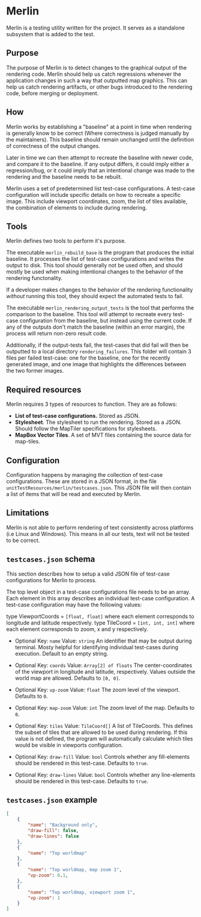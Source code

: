 # Merlin
Merlin is a testing utility written for the project. It serves as a standalone subsystem that is added to the test.

## Purpose
The purpose of Merlin is to detect changes to the graphical output of the rendering code. Merlin should help us catch regressions whenever the application changes in such a way that outputted map graphics. This can help us catch rendering artifacts, or other bugs introduced to the rendering code, before merging or deployment.

## How
Merlin works by establishing a "baseline" at a point in time when rendering is generally know to be correct (Where correctness is judged manually by the maintainers). This baseline should remain unchanged until the definition of correctness of the output changes.

Later in time we can then attempt to recreate the baseline with newer code, and compare it to the baseline. If any output differs, it could imply either a regression/bug, or it could imply that an intentional change was made to the rendering and the baseline needs to be rebuilt.

Merlin uses a set of predetermined  list test-case configurations. A test-case configuration will include specific details on how to recreate a specific image. This include viewport coordinates, zoom, the list of tiles available, the combination of elements to include during rendering.

## Tools
Merlin defines two tools to perform it's purpose.

The executable `merlin_rebuild_base` is the program that produces the initial baseline. It processes the list of test-case configurations and writes the output to disk. This tool should generally not be used often, and should mostly be used when making intentional changes to the behavior of the rendering functonality.

If a developer makes changes to the behavior of the rendering functionality *without* running this tool, they should expect the automated tests to fail.

The executable `merlin_rendering_output_tests` is the tool that performs the comparison to the baseline. This tool will attempt to recreate every test-case configuration from the baseline, but instead using the current code. If any of the outputs don't match the baseline (within an error margin), the process will return non-zero result code.

Additionally, if the output-tests fail, the test-cases that did fail will then be outputted to a local directory `rendering_failures`. This folder will contain 3 files per failed test-case: one for the baseline, one for the recently generated image, and one image that highlights the differences between the two former images.

## Required resources
Merlin requires 3 types of resources to function. They are as follows:
 - **List of test-case configurations.** Stored as JSON.
 - **Stylesheet**. The stylesheet to run the rendering. Stored as a JSON. Should follow the MapTiler specifications for stylesheets.
 - **MapBox Vector Tiles**. A set of MVT files containing the source data for map-tiles. 

## Configuration
Configuration happens by managing the collection of test-case configurations. These are stored in a JSON format, in the file `unitTestResources/merlin/testcases.json`. This JSON file will then contain a list of items that will be read and executed by Merlin.

## Limitations
Merlin is not able to perform rendering of text consistently across platforms (i.e Linux and Windows). This means in all our tests, text will not be tested to be correct.

## `testcases.json` schema
This section describes how to setup a valid JSON file of test-case configurations for Merlin to process.

The top level object in a test-case configurations file needs to be an array. Each element in this array describes an individual test-case configuration. A test-case configuration may have the following values:

type ViewportCoords = `[float, float]` where each element corresponds to longitude and latitude respectively.
type TileCoord = `[int, int, int]` where each element corresponds to zoom, x and y respectively.

 - Optional
Key: `name`
Value: `string`
An identifier that may be output during terminal. Mosty helpful for identifying individual
test-cases during execution. Default to an empty string.

 - Optional
Key: `coords`
Value: `Array[2] of floats`
The center-coordinates of the viewport in longitude and latitude, respectively. Values outside the world map are allowed. Defaults to `[0, 0]`.

 - Optional
Key: `vp-zoom`
Value: `float`
The zoom level of the viewport. Defaults to `0`. 

- Optional
Key: `map-zoom`
Value: `int`
The zoom level of the map. Defaults to `0`.

- Optional
Key: `tiles`
Value: `TileCoord[]`
A list of TileCoords. This defines the subset of tiles that are allowed to be used during rendering. If this value is not defined, the program will automatically calculate which tiles would be visible in viewports configuration.

- Optional
Key: `draw-fill`
Value: `bool`
Controls whether any fill-elements should be rendered in this test-case. Defaults to `true`.

- Optional
Key: `draw-lines`
Value: `bool`
Controls whether any line-elements should be rendered in this test-case. Defaults to `true`.

## `testcases.json` example
```json
[
	{
		"name": "Background only",
		"draw-fill": false,
		"draw-lines": false
	},
	{
		"name": "Top worldmap"
	},
	{
		"name": "Top worldmap, map zoom 1",
		"vp-zoom": 0.1,
	},
	{
		"name": "Top worldmap, viewport zoom 1",
		"vp-zoom": 1
	}
]
```
